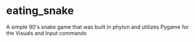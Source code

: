 # eating_snake
A simple 90's snake game that was built in phyton and utilizes Pygame for the Visuals and Input commands 
